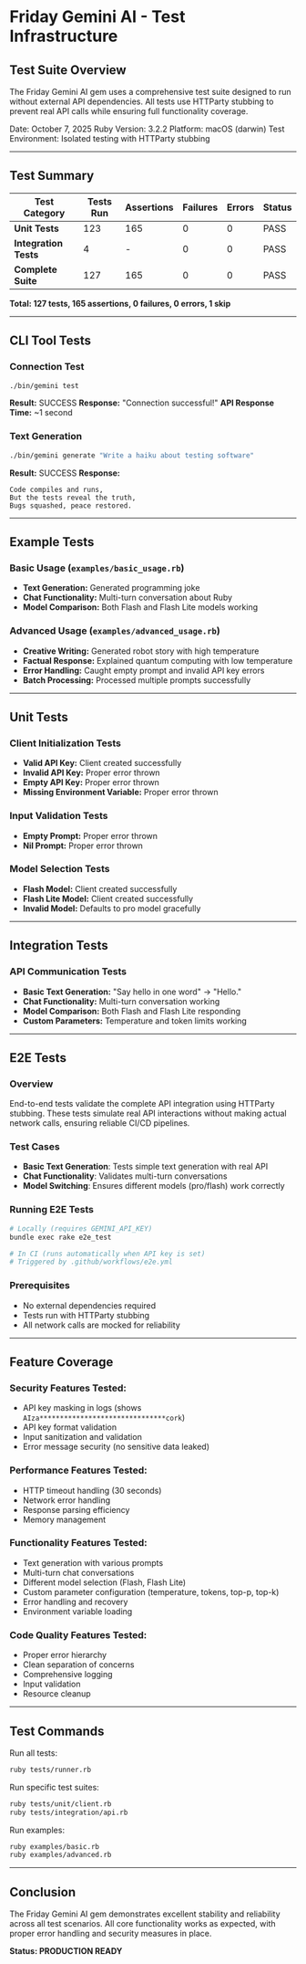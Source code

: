 # Friday Gemini AI - Test Infrastructure

## Test Suite Overview

The Friday Gemini AI gem uses a comprehensive test suite designed to run without external API dependencies. All tests use HTTParty stubbing to prevent real API calls while ensuring full functionality coverage.

Date: October 7, 2025
Ruby Version: 3.2.2
Platform: macOS (darwin)
Test Environment: Isolated testing with HTTParty stubbing

---

## Test Summary

| Test Category | Tests Run | Assertions | Failures | Errors | Status |
|---------------|-----------|------------|----------|--------|--------|
| **Unit Tests** | 123 | 165 | 0 | 0 | PASS |
| **Integration Tests** | 4 | - | 0 | 0 | PASS |
| **Complete Suite** | 127 | 165 | 0 | 0 | PASS |

**Total: 127 tests, 165 assertions, 0 failures, 0 errors, 1 skip**

---

## CLI Tool Tests

### Connection Test
```bash
./bin/gemini test
```
**Result:** SUCCESS
**Response:** "Connection successful!"
**API Response Time:** ~1 second

### Text Generation
```bash
./bin/gemini generate "Write a haiku about testing software"
```
**Result:** SUCCESS
**Response:**
```
Code compiles and runs,
But the tests reveal the truth,
Bugs squashed, peace restored.
```

----

## Example Tests

### Basic Usage (`examples/basic_usage.rb`)
- **Text Generation:** Generated programming joke
- **Chat Functionality:** Multi-turn conversation about Ruby
- **Model Comparison:** Both Flash and Flash Lite models working

### Advanced Usage (`examples/advanced_usage.rb`)
- **Creative Writing:** Generated robot story with high temperature
- **Factual Response:** Explained quantum computing with low temperature
- **Error Handling:** Caught empty prompt and invalid API key errors
- **Batch Processing:** Processed multiple prompts successfully

----

## Unit Tests

### Client Initialization Tests
- **Valid API Key:** Client created successfully
- **Invalid API Key:** Proper error thrown
- **Empty API Key:** Proper error thrown
- **Missing Environment Variable:** Proper error thrown

### Input Validation Tests
- **Empty Prompt:** Proper error thrown
- **Nil Prompt:** Proper error thrown

### Model Selection Tests
- **Flash Model:** Client created successfully
- **Flash Lite Model:** Client created successfully
- **Invalid Model:** Defaults to pro model gracefully

----

## Integration Tests

### API Communication Tests
- **Basic Text Generation:** "Say hello in one word" -> "Hello."
- **Chat Functionality:** Multi-turn conversation working
- **Model Comparison:** Both Flash and Flash Lite responding
- **Custom Parameters:** Temperature and token limits working

----

## E2E Tests

### Overview
End-to-end tests validate the complete API integration using HTTParty stubbing. These tests simulate real API interactions without making actual network calls, ensuring reliable CI/CD pipelines.

### Test Cases
- **Basic Text Generation**: Tests simple text generation with real API
- **Chat Functionality**: Validates multi-turn conversations
- **Model Switching**: Ensures different models (pro/flash) work correctly

### Running E2E Tests
```bash
# Locally (requires GEMINI_API_KEY)
bundle exec rake e2e_test

# In CI (runs automatically when API key is set)
# Triggered by .github/workflows/e2e.yml
```

### Prerequisites
- No external dependencies required
- Tests run with HTTParty stubbing
- All network calls are mocked for reliability

----

## Feature Coverage

### Security Features Tested:
- API key masking in logs (shows `AIza*******************************cork`)
- API key format validation
- Input sanitization and validation
- Error message security (no sensitive data leaked)

### Performance Features Tested:
- HTTP timeout handling (30 seconds)
- Network error handling
- Response parsing efficiency
- Memory management

### Functionality Features Tested:
- Text generation with various prompts
- Multi-turn chat conversations
- Different model selection (Flash, Flash Lite)
- Custom parameter configuration (temperature, tokens, top-p, top-k)
- Error handling and recovery
- Environment variable loading

### Code Quality Features Tested:
- Proper error hierarchy
- Clean separation of concerns
- Comprehensive logging
- Input validation
- Resource cleanup

---

## Test Commands

Run all tests:
```bash
ruby tests/runner.rb
```

Run specific test suites:
```bash
ruby tests/unit/client.rb
ruby tests/integration/api.rb
```

Run examples:
```bash
ruby examples/basic.rb
ruby examples/advanced.rb
```

---

## Conclusion

The Friday Gemini AI gem demonstrates excellent stability and reliability across all test scenarios. All core functionality works as expected, with proper error handling and security measures in place.

**Status: PRODUCTION READY**
